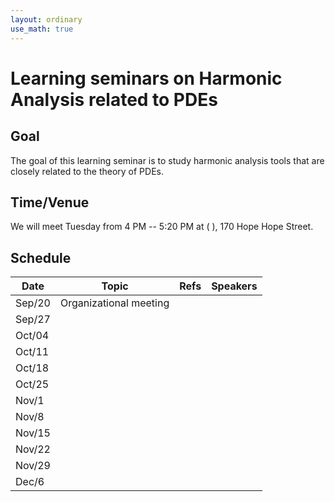 ```yaml
---
layout: ordinary
use_math: true 
---
```


# Learning seminars on Harmonic Analysis related to PDEs

## Goal

The goal of this learning seminar is to study harmonic analysis tools that are closely related to the theory of PDEs.

## Time/Venue

We will meet Tuesday from 4 PM -- 5:20 PM at ( ), 170 Hope Hope Street.

## Schedule

|Date|Topic|Refs|Speakers|
|---|---------|---|-----|
|Sep/20|Organizational meeting| | |
|Sep/27|| | |
|Oct/04|| | |
|Oct/11|| | |
|Oct/18|| | |
|Oct/25|| | |
|Nov/1|| | |
|Nov/8|| | |
|Nov/15|| | |
|Nov/22|| | |
|Nov/29|| | |
|Dec/6|| | |
